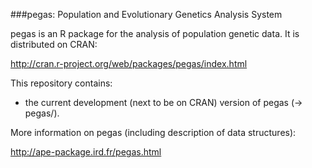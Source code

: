 ###pegas: Population and Evolutionary Genetics Analysis System

pegas is an R package for the analysis of population genetic data. It is distributed on CRAN:

http://cran.r-project.org/web/packages/pegas/index.html

This repository contains:
- the current development (next to be on CRAN) version of pegas (-> pegas/).

More information on pegas (including description of data structures):

http://ape-package.ird.fr/pegas.html
